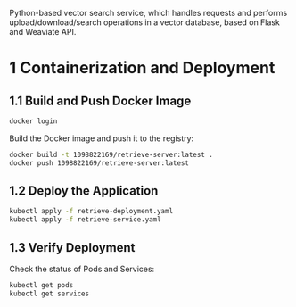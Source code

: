 Python-based vector search service, which handles requests and performs upload/download/search operations in a vector database, based on Flask and Weaviate API.

# 1 Containerization and Deployment

## 1.1 Build and Push Docker Image
```sh
docker login
```

Build the Docker image and push it to the registry:

```sh
docker build -t 1098822169/retrieve-server:latest .
docker push 1098822169/retrieve-server:latest
```


## 1.2 Deploy the Application

```sh
kubectl apply -f retrieve-deployment.yaml
kubectl apply -f retrieve-service.yaml
```

## 1.3 Verify Deployment
Check the status of Pods and Services:

```sh
kubectl get pods
kubectl get services
```

